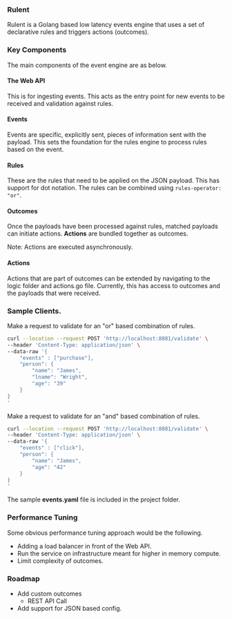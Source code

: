 ### Rulent

Rulent is a Golang based low latency events engine that uses a set of declarative rules and triggers actions (outcomes).

### Key Components

The main components of the event engine are as below.

#### The Web API

This is for ingesting events. This acts as the entry point for new events to be received and validation against rules.

#### Events

Events are specific, explicitly sent, pieces of information sent with the payload. This sets the foundation for the rules engine to process rules based on the event.

#### Rules

These are the rules that need to be applied on the JSON payload. This has support for dot notation. The rules can be combined using `rules-operator: "or"`. 

#### Outcomes

Once the payloads have been processed against rules, matched payloads can initiate actions. **Actions** are bundled together as outcomes.

Note: Actions are executed asynchronously.


#### Actions 

Actions that are part of outcomes can be extended by navigating to the logic folder and actions.go file. Currently, this has access to outcomes and the payloads that were received.


### Sample Clients.

Make a request to validate for an "or" based combination of rules.

```bash
curl --location --request POST 'http://localhost:8081/validate' \
--header 'Content-Type: application/json' \
--data-raw '{
    "events" : ["purchase"],
    "person": {
        "name": "James",
        "lname": "Wright",
        "age": "39"
    }
}
'
```

Make a request to validate for an "and" based combination of rules.

```bash
curl --location --request POST 'http://localhost:8081/validate' \
--header 'Content-Type: application/json' \
--data-raw '{
    "events" : ["click"],
    "person": {
        "name": "James",
        "age": "42"
    }
}
'
```

The sample **events.yaml** file is included in the project folder.

### Performance Tuning

Some obvious performance tuning approach would be the following.

- Adding a load balancer in front of the Web API.
- Run the service on infrastructure meant for higher in memory compute.
- Limit complexity of outcomes.

### Roadmap

- Add custom outcomes
    - REST API Call
- Add support for JSON based config.



